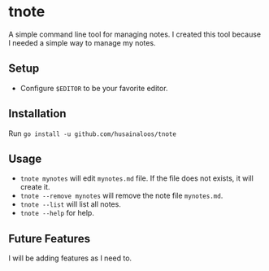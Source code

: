 # tnote

A simple command line tool for managing notes. I created this tool because I needed a simple way to manage my notes.

## Setup

- Configure `$EDITOR` to be your favorite editor.

## Installation

Run `go install -u github.com/husainaloos/tnote`

## Usage

- `tnote mynotes` will edit `mynotes.md` file. If the file does not exists, it will create it.
- `tnote --remove mynotes` will remove the note file `mynotes.md`.
- `tnote --list` will list all notes.
- `tnote --help` for help.

## Future Features

I will be adding features as I need to.
